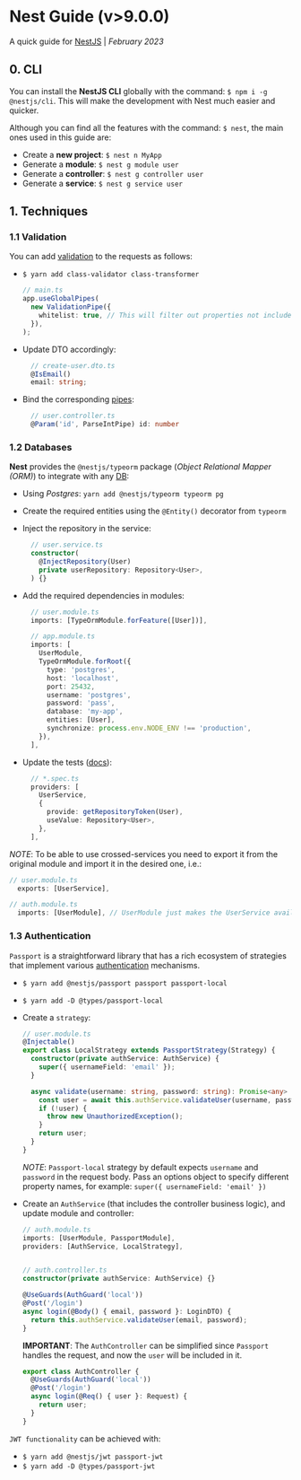 # Nest Guide (v>9.0.0)

A quick guide for [NestJS](https://docs.nestjs.com/) | _February 2023_

## 0. CLI

You can install the **NestJS CLI** globally with the command: `$ npm i -g @nestjs/cli`. This will make the development with Nest much easier and quicker.

Although you can find all the features with the command: `$ nest`, the main ones used in this guide are:

- Create a **new project**: `$ nest n MyApp`
- Generate a **module**: `$ nest g module user`
- Generate a **controller**: `$ nest g controller user`
- Generate a **service**: `$ nest g service user`

## 1. Techniques

### 1.1 Validation

You can add [validation](https://docs.nestjs.com/techniques/validation) to the requests as follows:

- `$ yarn add class-validator class-transformer`
  ```ts
  // main.ts
  app.useGlobalPipes(
    new ValidationPipe({
      whitelist: true, // This will filter out properties not included in the expected DTO
    }),
  );
  ```
- Update DTO accordingly:

  ```ts
    // create-user.dto.ts
    @IsEmail()
    email: string;

  ```

- Bind the corresponding [pipes](https://docs.nestjs.com/pipes):

  ```ts
    // user.controller.ts
    @Param('id', ParseIntPipe) id: number
  ```

### 1.2 Databases

**Nest** provides the `@nestjs/typeorm` package (_Object Relational Mapper (ORM)_) to integrate with any [DB](https://docs.nestjs.com/techniques/database):

- Using _Postgres_: `yarn add @nestjs/typeorm typeorm pg`
- Create the required entities using the `@Entity()` decorator from `typeorm`
- Inject the repository in the service:

  ```ts
    // user.service.ts
    constructor(
      @InjectRepository(User)
      private userRepository: Repository<User>,
    ) {}
  ```

- Add the required dependencies in modules:

  ```ts
    // user.module.ts
    imports: [TypeOrmModule.forFeature([User])],

    // app.module.ts
    imports: [
      UserModule,
      TypeOrmModule.forRoot({
        type: 'postgres',
        host: 'localhost',
        port: 25432,
        username: 'postgres',
        password: 'pass',
        database: 'my-app',
        entities: [User],
        synchronize: process.env.NODE_ENV !== 'production',
      }),
    ],
  ```

- Update the tests ([docs](https://docs.nestjs.com/techniques/database#testing)):

  ```ts
    // *.spec.ts
    providers: [
      UserService,
      {
        provide: getRepositoryToken(User),
        useValue: Repository<User>,
      },
    ],

  ```

_NOTE_: To be able to use crossed-services you need to export it from the original module and import it in the desired one, i.e.:

```ts
// user.module.ts
  exports: [UserService],

// auth.module.ts
  imports: [UserModule], // UserModule just makes the UserService available, nothing else
```

### 1.3 Authentication

`Passport` is a straightforward library that has a rich ecosystem of strategies that implement various [authentication](https://docs.nestjs.com/security/authentication) mechanisms.

- `$ yarn add @nestjs/passport passport passport-local`
- `$ yarn add -D @types/passport-local`
- Create a `strategy`:

  ```ts
  // user.module.ts
  @Injectable()
  export class LocalStrategy extends PassportStrategy(Strategy) {
    constructor(private authService: AuthService) {
      super({ usernameField: 'email' });
    }

    async validate(username: string, password: string): Promise<any> {
      const user = await this.authService.validateUser(username, password);
      if (!user) {
        throw new UnauthorizedException();
      }
      return user;
    }
  }
  ```

  _NOTE_: `Passport-local` strategy by default expects `username` and `password` in the request body. Pass an options object to specify different property names, for example: `super({ usernameField: 'email' })`

- Create an `AuthService` (that includes the controller business logic), and update module and controller:

  ```ts
  // auth.module.ts
  imports: [UserModule, PassportModule],
  providers: [AuthService, LocalStrategy],


  // auth.controller.ts
  constructor(private authService: AuthService) {}

  @UseGuards(AuthGuard('local'))
  @Post('/login')
  async login(@Body() { email, password }: LoginDTO) {
    return this.authService.validateUser(email, password);
  }
  ```

  **IMPORTANT**: The `AuthController` can be simplified since `Passport` handles the request, and now the `user` will be included in it.

  ```ts
  export class AuthController {
    @UseGuards(AuthGuard('local'))
    @Post('/login')
    async login(@Req() { user }: Request) {
      return user;
    }
  }
  ```

`JWT functionality` can be achieved with:

- `$ yarn add @nestjs/jwt passport-jwt`
- `$ yarn add -D @types/passport-jwt`
